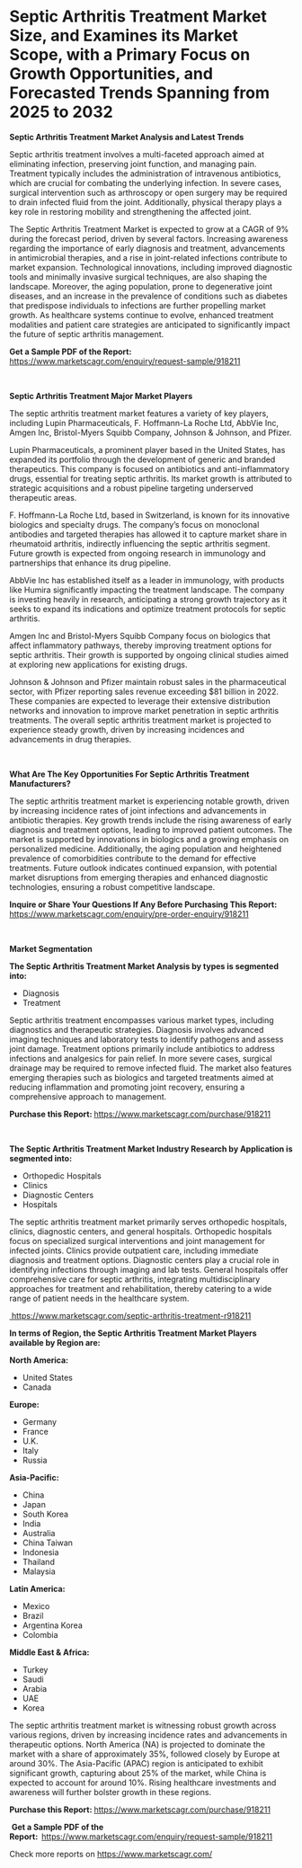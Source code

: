 <p><h1>Septic Arthritis Treatment Market Size, and Examines its Market Scope, with a Primary Focus on Growth Opportunities, and Forecasted Trends Spanning from 2025 to 2032</h1></p><p><strong>Septic Arthritis Treatment Market Analysis and Latest Trends</strong></p>
<p><p>Septic arthritis treatment involves a multi-faceted approach aimed at eliminating infection, preserving joint function, and managing pain. Treatment typically includes the administration of intravenous antibiotics, which are crucial for combating the underlying infection. In severe cases, surgical intervention such as arthroscopy or open surgery may be required to drain infected fluid from the joint. Additionally, physical therapy plays a key role in restoring mobility and strengthening the affected joint.</p><p>The Septic Arthritis Treatment Market is expected to grow at a CAGR of 9% during the forecast period, driven by several factors. Increasing awareness regarding the importance of early diagnosis and treatment, advancements in antimicrobial therapies, and a rise in joint-related infections contribute to market expansion. Technological innovations, including improved diagnostic tools and minimally invasive surgical techniques, are also shaping the landscape. Moreover, the aging population, prone to degenerative joint diseases, and an increase in the prevalence of conditions such as diabetes that predispose individuals to infections are further propelling market growth. As healthcare systems continue to evolve, enhanced treatment modalities and patient care strategies are anticipated to significantly impact the future of septic arthritis management.</p></p>
<p><strong>Get a Sample PDF of the Report:&nbsp;</strong> <a href="https://www.marketscagr.com/enquiry/request-sample/918211?utm_campaign=2795&utm_medium=2&utm_source=Github&utm_content=ia&utm_term=06032025&utm_id=septic-arthritis-treatment">https://www.marketscagr.com/enquiry/request-sample/918211</a></p>
<p>&nbsp;</p>
<p><strong>Septic Arthritis Treatment Major Market Players</strong></p>
<p><p>The septic arthritis treatment market features a variety of key players, including Lupin Pharmaceuticals, F. Hoffmann-La Roche Ltd, AbbVie Inc, Amgen Inc, Bristol-Myers Squibb Company, Johnson & Johnson, and Pfizer. </p><p>Lupin Pharmaceuticals, a prominent player based in the United States, has expanded its portfolio through the development of generic and branded therapeutics. This company is focused on antibiotics and anti-inflammatory drugs, essential for treating septic arthritis. Its market growth is attributed to strategic acquisitions and a robust pipeline targeting underserved therapeutic areas.</p><p>F. Hoffmann-La Roche Ltd, based in Switzerland, is known for its innovative biologics and specialty drugs. The company’s focus on monoclonal antibodies and targeted therapies has allowed it to capture market share in rheumatoid arthritis, indirectly influencing the septic arthritis segment. Future growth is expected from ongoing research in immunology and partnerships that enhance its drug pipeline.</p><p>AbbVie Inc has established itself as a leader in immunology, with products like Humira significantly impacting the treatment landscape. The company is investing heavily in research, anticipating a strong growth trajectory as it seeks to expand its indications and optimize treatment protocols for septic arthritis.</p><p>Amgen Inc and Bristol-Myers Squibb Company focus on biologics that affect inflammatory pathways, thereby improving treatment options for septic arthritis. Their growth is supported by ongoing clinical studies aimed at exploring new applications for existing drugs.</p><p>Johnson & Johnson and Pfizer maintain robust sales in the pharmaceutical sector, with Pfizer reporting sales revenue exceeding $81 billion in 2022. These companies are expected to leverage their extensive distribution networks and innovation to improve market penetration in septic arthritis treatments. The overall septic arthritis treatment market is projected to experience steady growth, driven by increasing incidences and advancements in drug therapies.</p></p>
<p>&nbsp;</p>
<p><strong>What Are The Key Opportunities For Septic Arthritis Treatment Manufacturers?</strong></p>
<p><p>The septic arthritis treatment market is experiencing notable growth, driven by increasing incidence rates of joint infections and advancements in antibiotic therapies. Key growth trends include the rising awareness of early diagnosis and treatment options, leading to improved patient outcomes. The market is supported by innovations in biologics and a growing emphasis on personalized medicine. Additionally, the aging population and heightened prevalence of comorbidities contribute to the demand for effective treatments. Future outlook indicates continued expansion, with potential market disruptions from emerging therapies and enhanced diagnostic technologies, ensuring a robust competitive landscape.</p></p>
<p><strong>Inquire or Share Your Questions If Any Before Purchasing This Report:</strong> <a href="https://www.marketscagr.com/enquiry/pre-order-enquiry/918211?utm_campaign=2795&utm_medium=2&utm_source=Github&utm_content=ia&utm_term=06032025&utm_id=septic-arthritis-treatment">https://www.marketscagr.com/enquiry/pre-order-enquiry/918211</a></p>
<p>&nbsp;</p>
<p><strong>Market Segmentation</strong></p>
<p><strong>The Septic Arthritis Treatment Market Analysis by types is segmented into:</strong></p>
<p><ul><li>Diagnosis</li><li>Treatment</li></ul></p>
<p><p>Septic arthritis treatment encompasses various market types, including diagnostics and therapeutic strategies. Diagnosis involves advanced imaging techniques and laboratory tests to identify pathogens and assess joint damage. Treatment options primarily include antibiotics to address infections and analgesics for pain relief. In more severe cases, surgical drainage may be required to remove infected fluid. The market also features emerging therapies such as biologics and targeted treatments aimed at reducing inflammation and promoting joint recovery, ensuring a comprehensive approach to management.</p></p>
<p><strong>Purchase this Report:&nbsp;</strong><a href="https://www.marketscagr.com/purchase/918211?utm_campaign=2795&utm_medium=2&utm_source=Github&utm_content=ia&utm_term=06032025&utm_id=septic-arthritis-treatment">https://www.marketscagr.com/purchase/918211</a></p>
<p>&nbsp;</p>
<p><strong>The Septic Arthritis Treatment Market Industry Research by Application is segmented into:</strong></p>
<p><ul><li>Orthopedic Hospitals</li><li>Clinics</li><li>Diagnostic Centers</li><li>Hospitals</li></ul></p>
<p><p>The septic arthritis treatment market primarily serves orthopedic hospitals, clinics, diagnostic centers, and general hospitals. Orthopedic hospitals focus on specialized surgical interventions and joint management for infected joints. Clinics provide outpatient care, including immediate diagnosis and treatment options. Diagnostic centers play a crucial role in identifying infections through imaging and lab tests. General hospitals offer comprehensive care for septic arthritis, integrating multidisciplinary approaches for treatment and rehabilitation, thereby catering to a wide range of patient needs in the healthcare system.</p></p>
<p><a href="https://www.marketscagr.com/septic-arthritis-treatment-r918211?utm_campaign=2795&utm_medium=2&utm_source=Github&utm_content=ia&utm_term=06032025&utm_id=septic-arthritis-treatment">&nbsp;https://www.marketscagr.com/septic-arthritis-treatment-r918211</a></p>
<p><strong>In terms of Region, the Septic Arthritis Treatment Market Players available by Region are:</strong></p>
<p>
    <p> <strong> North America: </strong>
        <ul>
            <li>United States</li>
            <li>Canada</li>
        </ul>
        </p> 
    <p> <strong> Europe: </strong>
        <ul>
            <li>Germany</li>
            <li>France</li>
            <li>U.K.</li>
            <li>Italy</li>
            <li>Russia</li>
        </ul>
        </p> 
    <p> <strong> Asia-Pacific: </strong>
        <ul>
            <li>China</li>
            <li>Japan</li>
            <li>South Korea</li>
            <li>India</li>
            <li>Australia</li>
            <li>China Taiwan</li>
            <li>Indonesia</li>
            <li>Thailand</li>
            <li>Malaysia</li>
        </ul>
        </p> 
    <p> <strong> Latin America: </strong>
        <ul>
            <li>Mexico</li>
            <li>Brazil</li>
            <li>Argentina Korea</li>
            <li>Colombia</li>
        </ul>
        </p> 
    <p> <strong> Middle East & Africa: </strong>
        <ul>
            <li>Turkey</li>
            <li>Saudi</li>
            <li>Arabia</li>
            <li>UAE</li>
            <li>Korea</li>
        </ul>
    </p>
    </p>
<p><p>The septic arthritis treatment market is witnessing robust growth across various regions, driven by increasing incidence rates and advancements in therapeutic options. North America (NA) is projected to dominate the market with a share of approximately 35%, followed closely by Europe at around 30%. The Asia-Pacific (APAC) region is anticipated to exhibit significant growth, capturing about 25% of the market, while China is expected to account for around 10%. Rising healthcare investments and awareness will further bolster growth in these regions.</p></p>
<p><strong>Purchase this Report: </strong><a href="https://www.marketscagr.com/purchase/918211?utm_campaign=2795&utm_medium=2&utm_source=Github&utm_content=ia&utm_term=06032025&utm_id=septic-arthritis-treatment">https://www.marketscagr.com/purchase/918211</a></p>
<p>&nbsp;<strong>Get a Sample PDF of the Report:&nbsp;&nbsp;</strong><a href="https://www.marketscagr.com/enquiry/request-sample/918211?utm_campaign=2795&utm_medium=2&utm_source=Github&utm_content=ia&utm_term=06032025&utm_id=septic-arthritis-treatment">https://www.marketscagr.com/enquiry/request-sample/918211</a></p>
<p><strong></strong></p>
<p>Check more reports on <a href="https://www.marketscagr.com/?utm_campaign=2795&utm_medium=2&utm_source=Github&utm_content=ia&utm_term=06032025&utm_id=septic-arthritis-treatment">https://www.marketscagr.com/</a></p>